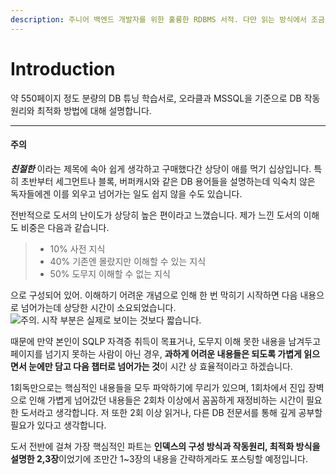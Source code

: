 ```yaml
---
description: 주니어 백엔드 개발자를 위한 훌륭한 RDBMS 서적. 다만 읽는 방식에서 조금의 요령은 필요합니다.
---
```


# Introduction

약 550페이지 정도 분량의 DB 튜닝 학습서로, 오라클과 MSSQL을 기준으로 DB 작동원리와 최적화 방법에 대해 설명합니다.

***

#### 주의

_**친절한**_ 이라는 제목에 속아 쉽게 생각하고 구매했다간 상당이 애를 먹기 십상입니다. 특히 초반부터 세그먼트나 블록, 버퍼캐시와 같은 DB 용어들을 설명하는데 익숙치 않은 독자들에겐 이를 외우고 넘어가는 일도 쉽지 않을 수도 있습니다.

전반적으로 도서의 난이도가 상당히 높은 편이라고 느꼈습니다. 제가 느낀 도서의 이해도 비중은 다음과 같습니다.

> * 10% 사전 지식
> * 40% 기존엔 몰랐지만 이해할 수 있는 지식
> * 50% 도무지 이해할 수 없는 지식

으로 구성되어 있어. 이해하기 어려운 개념으로 인해 한 번 막히기 시작하면 다음 내용으로 넘어가는데 상당한 시간이 소요되었습니다. ![주의. 시작 부분은 실제로 보이는 것보다 짧습니다.](https://velog.velcdn.com/images/sjnqkqh/post/ca71b8ef-0ef9-4bbb-a387-3e4d8d511704/image.jpg)

때문에 만약 본인이 SQLP 자격증 취득이 목표거나, 도무지 이해 못한 내용을 남겨두고 페이지를 넘기지 못하는 사람이 아닌 경우, **과하게 어려운 내용들은 되도록 가볍게 읽으면서 눈에만 담고 다음 챕터로 넘어가는 것**이 시간 상 효율적이라고 하겠습니다.

1회독만으로는 핵심적인 내용들을 모두 파악하기에 무리가 있으며, 1회차에서 진입 장벽으로 인해 가볍게 넘어갔던 내용들은 2회차 이상에서 꼼꼼하게 재정비하는 시간이 필요한 도서라고 생각합니다. 저 또한 2회 이상 읽거나, 다른 DB 전문서를 통해 깊게 공부할 필요가 있다고 생각합니다.

도서 전반에 걸쳐 가장 핵심적인 파트는 **인덱스의 구성 방식과 작동원리, 최적화 방식을 설명한 2,3장**이었기에 조만간 1\~3장의 내용을 간략하게라도 포스팅할 예정입니다.
